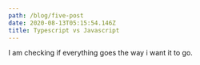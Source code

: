 ```yaml
---
path: /blog/five-post
date: 2020-08-13T05:15:54.146Z
title: Typescript vs Javascript
---
```

I am checking if everything goes the way i want it to go.